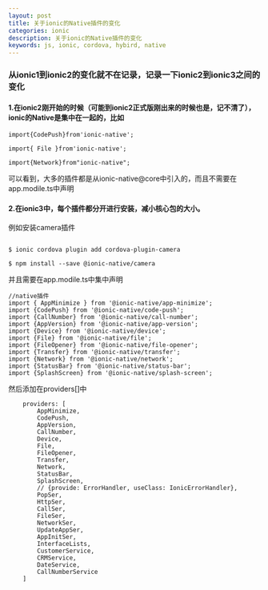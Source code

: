 ```yaml
---
layout: post
title: 关于ionic的Native插件的变化
categories: ionic
description: 关于ionic的Native插件的变化
keywords: js, ionic, cordova, hybird, native
---
```



### 从ionic1到ionic2的变化就不在记录，记录一下ionic2到ionic3之间的变化

#### 1.在ionic2刚开始的时候（可能到ionic2正式版刚出来的时候也是，记不清了），ionic的Native是集中在一起的，比如
```
import{CodePush}from'ionic-native';

import{ File }from'ionic-native';

import{Network}from"ionic-native";
```

可以看到，大多的插件都是从ionic-native@core中引入的，而且不需要在app.modile.ts中声明

#### 2.在ionic3中，每个插件都分开进行安装，减小核心包的大小。

例如安装camera插件
```

$ ionic cordova plugin add cordova-plugin-camera

$ npm install --save @ionic-native/camera
```

并且需要在app.modile.ts中集中声明

```
//native插件
import { AppMinimize } from '@ionic-native/app-minimize';
import {CodePush} from '@ionic-native/code-push';
import {CallNumber} from '@ionic-native/call-number';
import {AppVersion} from '@ionic-native/app-version';
import {Device} from '@ionic-native/device';
import {File} from '@ionic-native/file';
import {FileOpener} from '@ionic-native/file-opener';
import {Transfer} from '@ionic-native/transfer';
import {Network} from '@ionic-native/network';
import {StatusBar} from '@ionic-native/status-bar';
import {SplashScreen} from '@ionic-native/splash-screen';
```
然后添加在providers[]中
```
    providers: [
        AppMinimize,
        CodePush,
        AppVersion,
        CallNumber,
        Device,
        File,
        FileOpener,
        Transfer,
        Network,
        StatusBar,
        SplashScreen,
        // {provide: ErrorHandler, useClass: IonicErrorHandler},
        PopSer,
        HttpSer,
        CallSer,
        FileSer,
        NetworkSer,
        UpdateAppSer,
        AppInitSer,
        InterfaceLists,
        CustomerService,
        CRMService,
        DateService,
        CallNumberService
    ]
```


